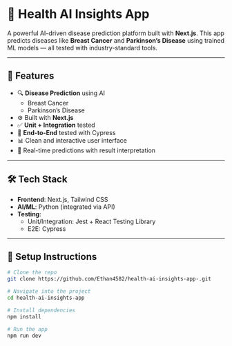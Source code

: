 # 🧠 Health AI Insights App

A powerful AI-driven disease prediction platform built with **Next.js**. This app predicts diseases like **Breast Cancer** and **Parkinson’s Disease** using trained ML models — all tested with industry-standard tools.

---

## 🚀 Features

- 🔍 **Disease Prediction** using AI
  - Breast Cancer
  - Parkinson’s Disease
- ⚙️ Built with **Next.js**
- ✅ **Unit + Integration** tested
- 🧪 **End-to-End** tested with Cypress
- 📊 Clean and interactive user interface
- 💬 Real-time predictions with result interpretation

---

## 🛠️ Tech Stack

- **Frontend**: Next.js, Tailwind CSS
- **AI/ML**: Python (integrated via API)
- **Testing**:
  - Unit/Integration: Jest + React Testing Library
  - E2E: Cypress

---

## 🔧 Setup Instructions

```bash
# Clone the repo
git clone https://github.com/Ethan4582/health-ai-insights-app-.git

# Navigate into the project
cd health-ai-insights-app

# Install dependencies
npm install

# Run the app
npm run dev
